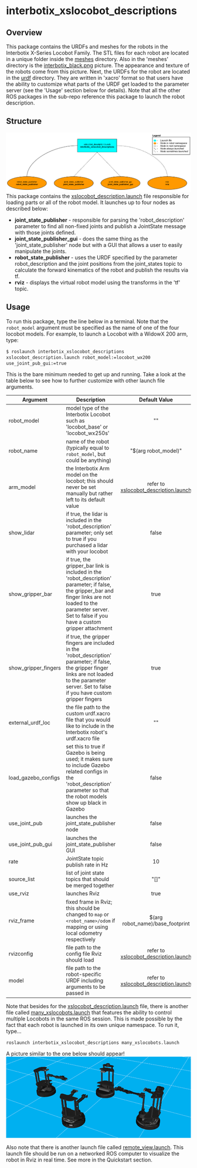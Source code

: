 # interbotix_xslocobot_descriptions

## Overview
This package contains the URDFs and meshes for the robots in the Interbotix X-Series Locobot Family. The STL files for each robot are located in a unique folder inside the [meshes](meshes/) directory. Also in the 'meshes' directory is the [interbotix_black.png](meshes/interbotix_black.png) picture. The appearance and texture of the robots come from this picture. Next, the URDFs for the robot are located in the [urdf](urdf/) directory. They are written in 'xacro' format so that users have the ability to customize what parts of the URDF get loaded to the parameter server (see the 'Usage' section below for details). Note that all the other ROS packages in the sub-repo reference this package to launch the robot description.

## Structure
![xslocobot_description_flowchart](images/xslocobot_description_flowchart.png)
This package contains the [xslocobot_description.launch](launch/xslocobot_description.launch) file responsible for loading parts or all of the robot model. It launches up to four nodes as described below:
- **joint_state_publisher** - responsible for parsing the 'robot_description' parameter to find all non-fixed joints and publish a JointState message with those joints defined.
- **joint_state_publisher_gui** - does the same thing as the 'joint_state_publisher' node but with a GUI that allows a user to easily manipulate the joints.
- **robot_state_publisher** - uses the URDF specified by the parameter robot_description and the joint positions from the joint_states topic to calculate the forward kinematics of the robot and publish the results via tf.
- **rviz** - displays the virtual robot model using the transforms in the 'tf' topic.

## Usage
To run this package, type the line below in a terminal. Note that the `robot_model` argument must be specified as the name of one of the four locobot models. For example, to launch a Locobot with a WidowX 200 arm, type:
```
$ roslaunch interbotix_xslocobot_descriptions xslocobot_description.launch robot_model:=locobot_wx200 use_joint_pub_gui:=true
```
This is the bare minimum needed to get up and running. Take a look at the table below to see how to further customize with other launch file arguments.

| Argument | Description | Default Value |
| -------- | ----------- | :-----------: |
| robot_model | model type of the Interbotix Locobot such as 'locobot_base' or 'locobot_wx250s' | "" |
| robot_name | name of the robot (typically equal to `robot_model`, but could be anything) | "$(arg robot_model)" |
| arm_model | the Interbotix Arm model on the locobot; this should never be set manually but rather left to its default value | refer to [xslocobot_description.launch](launch/xslocobot_description.launch) |
| show_lidar | if true, the lidar is included in the 'robot_description' parameter; only set to true if you purchased a lidar with your locobot | false |
| show_gripper_bar | if true, the gripper_bar link is included in the 'robot_description' parameter; if false, the gripper_bar and finger links are not loaded to the parameter server. Set to false if you have a custom gripper attachment | true |
| show_gripper_fingers | if true, the gripper fingers are included in the 'robot_description' parameter; if false, the gripper finger links are not loaded to the parameter server. Set to false if you have custom gripper fingers | true |
| external_urdf_loc | the file path to the custom urdf.xacro file that you would like to include in the Interbotix robot's urdf.xacro file| "" |
| load_gazebo_configs | set this to true if Gazebo is being used; it makes sure to include Gazebo related configs in the 'robot_description' parameter so that the robot models show up black in Gazebo | false |
| use_joint_pub | launches the joint_state_publisher node | false |
| use_joint_pub_gui | launches the joint_state_publisher GUI | false |
| rate | JointState topic publish rate in Hz | 10 |
| source_list | list of joint state topics that should be merged together | "[]" |
| use_rviz | launches Rviz | true |
| rviz_frame | fixed frame in Rviz; this should be changed to `map` or `<robot_name>/odom` if mapping or using local odometry respectively | $(arg robot_name)/base_footprint |
| rvizconfig | file path to the config file Rviz should load | refer to [xslocobot_description.launch](launch/xslocobot_description.launch) |
| model | file path to the robot-specific URDF including arguments to be passed in | refer to [xslocobot_description.launch](launch/xslocobot_description.launch) |

Note that besides for the [xslocobot_description.launch](launch/xslocobot_description.launch) file, there is another file called [many_xslocobots.launch](launch/many_xslocobots.launch) that features the ability to control multiple Locobots in the same ROS session. This is made possible by the fact that each robot is launched in its own unique namespace. To run it, type...
```
roslaunch interbotix_xslocobot_descriptions many_xslocobots.launch
```
A picture similar to the one below should appear!
![many_xslocobots](images/many_xslocobots.png)

Also note that there is another launch file called [remote_view.launch](launch/remote_view.launch). This launch file should be run on a networked ROS computer to visualize the robot in Rviz in real time. See more in the Quickstart section.
